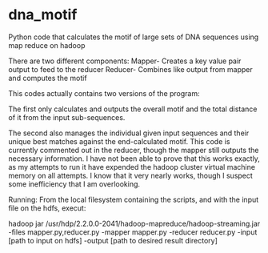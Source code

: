 # dna_motif
Python code that calculates the motif of large sets of DNA sequences using map reduce on hadoop

There are two different components:
  Mapper- Creates a key value pair output to feed to the reducer
  Reducer- Combines like output from mapper and computes the motif

This codes actually contains two versions of the program:

The first only calculates and outputs the overall motif and the total distance of it from the input sub-sequences.

The second also manages the individual given input sequences and their unique best matches against the end-calculated motif.
This code is currently commented out in the reducer, though the mapper still outputs the necessary information.  I have not been able to prove that this works exactly, as my attempts to run it have expended the hadoop cluster virtual machine memory on all attempts.  I know that it very nearly works, though I suspect some inefficiency that I am overlooking.

Running:
From the local filesystem containing the scripts, and with the input file on the hdfs, execut:

hadoop jar /usr/hdp/2.2.0.0-2041/hadoop-mapreduce/hadoop-streaming.jar -files mapper.py,reducer.py -mapper mapper.py -reducer reducer.py -input [path to input on hdfs] -output [path to desired result directory]